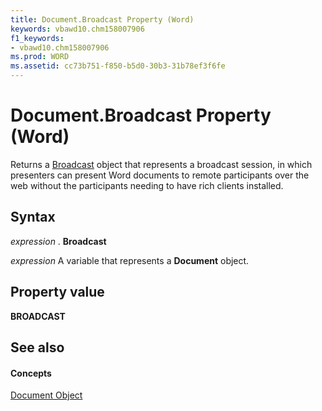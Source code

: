 ```yaml
---
title: Document.Broadcast Property (Word)
keywords: vbawd10.chm158007906
f1_keywords:
- vbawd10.chm158007906
ms.prod: WORD
ms.assetid: cc73b751-f850-b5d0-30b3-31b78ef3f6fe
---
```



# Document.Broadcast Property (Word)

Returns a [Broadcast](broadcast-object-word.md) object that represents a broadcast session, in which presenters can present Word documents to remote participants over the web without the participants needing to have rich clients installed.


## Syntax

 _expression_ . **Broadcast**

 _expression_ A variable that represents a **Document** object.


## Property value

 **BROADCAST**


## See also


#### Concepts


[Document Object](document-object-word.md)

